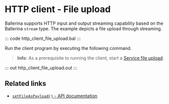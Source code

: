# HTTP client - File upload

Ballerina supports HTTP input and output streaming capability based on the Ballerina `stream` type. The example depicts a file upload through streaming.

::: code http_client_file_upload.bal :::

Run the client program by executing the following command.

>**Info:** As a prerequisite to running the client, start a [Service file upload](learn/by-example/http-service-file-upload/).

::: out http_client_file_upload.out :::

## Related links
- [`setFileAsPayload()` - API documentation](https://lib.ballerina.io/ballerina/http/latest/classes/Request#setFileAsPayload)
